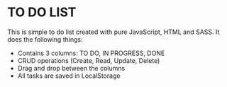 # TO DO LIST 
This is simple to do list created with pure JavaScript, HTML and SASS. It does the following things:
- Contains 3 columns: TO DO, IN PROGRESS, DONE 
- CRUD operations (Create, Read, Update, Delete)
- Drag and drop between the columns 
- All tasks are saved in LocalStorage
